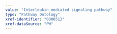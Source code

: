 ```yaml
---
value: "Interleukin mediated signaling pathway"
type: "Pathway Ontology"
xref-identifier: "0000512"
xref-dataSource: "PW"
---
```

